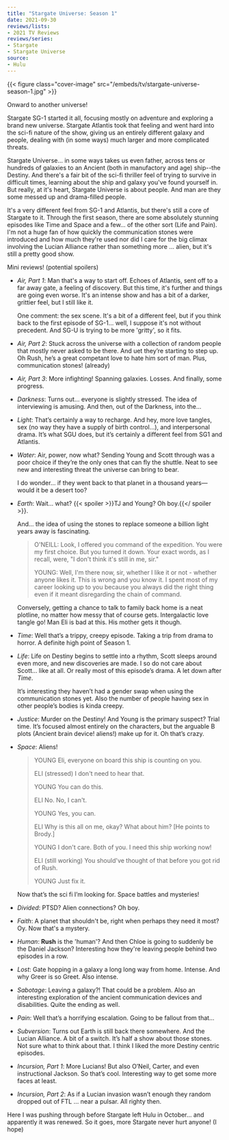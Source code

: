 ```yaml
---
title: "Stargate Universe: Season 1"
date: 2021-09-30
reviews/lists:
- 2021 TV Reviews
reviews/series:
- Stargate
- Stargate Universe
source:
- Hulu
---
```

{{< figure class="cover-image" src="/embeds/tv/stargate-universe-season-1.jpg" >}}

Onward to another universe!

Stargate SG-1 started it all, focusing mostly on adventure and exploring a brand new universe. Stargate Atlantis took that feeling and went hard into the sci-fi nature of the show, giving us an entirely different galaxy and people, dealing with (in some ways) much larger and more complicated threats. 

Stargate Universe... in some ways takes us even father, across tens or hundreds of galaxies to an Ancient (both in manufactory and age) ship--the Destiny. And there's a fair bit of the sci-fi thriller feel of trying to survive in difficult times, learning about the ship and galaxy you've found yourself in. But really, at it's heart, Stargate Universe is about people. And man are they some messed up and drama-filled people. 

It's a very different feel from SG-1 and Atlantis, but there's still a core of Stargate to it. Through the first season, there are some absolutely stunning episodes like Time and Space and a few... of the other sort (Life and Pain). I'm not a huge fan of how quickly the communication stones were introduced and how much they're used nor did I care for the big climax involving the Lucian Alliance rather than something more ... alien, but it's still a pretty good show. 

Mini reviews! (potential spoilers)

- *Air, Part 1*: Man that's a way to start off. Echoes of Atlantis, sent off to a far away gate, a feeling of discovery. But this time, it's further and things are going even worse. It's an intense show and has a bit of a darker, grittier feel, but I still like it. 

    One comment: the sex scene. It's a bit of a different feel, but if you think back to the first episode of SG-1... well, I suppose it's not without precedent. And SG-U is trying to be more 'gritty', so it fits.

- *Air, Part 2*: Stuck across the universe with a collection of random people that mostly never asked to be there. And uet they’re starting to step up. Oh Rush, he’s a great competant love to hate him sort of man. Plus, communication stones! (already)

- *Air, Part 3*: More infighting! Spanning galaxies. Losses. And finally, some progress. 

- *Darkness*: Turns out… everyone is slightly stressed. The idea of interviewing is amusing. And then, out of the Darkness, into the…

- *Light*: That’s certainly a way to recharge. And hey, more love tangles, sex (no way they have a supply of birth control…), and interpersonal drama. It’s what SGU does, but it’s certainly a different feel from SG1 and Atlantis. 

- *Water*: Air, power, now what? Sending Young and Scott through was a poor choice if they’re the only ones that can fly the shuttle. Neat to see new and interesting threat the universe can bring to bear. 

    I do wonder… if they went back to that planet in a thousand years—would it be a desert too?

- *Earth*: Wait… what? {{< spoiler >}}TJ and Young? Oh boy.{{</ spoiler >}}. 

    And… the idea of using the stones to replace someone a billion light years away is fascinating.

    > O'NEILL: Look, I offered you command of the expedition. You were my first choice. But you turned it down. Your exact words, as I recall, were, "I don't think it's still in me, sir."
    >
    > YOUNG: Well, I'm there now, sir, whether I like it or not - whether anyone likes it. This is wrong and you know it. I spent most of my career looking up to you because you always did the right thing even if it meant disregarding the chain of command.

    Conversely, getting a chance to talk to family back home is a neat plotline, no matter how messy that of course gets. Intergalactic love tangle go! Man Eli is bad at this. His mother gets it though. 

- *Time*: Well that’s a trippy, creepy episode. Taking a trip from drama to horror. A definite high point of Season 1. 

- *Life*: Life on Destiny begins to settle into a rhythm, Scott sleeps around even more,  and new discoveries are made. I so do not care about Scott… like at all. Or really most of this episode’s drama. A let down after *Time*. 

    It’s interesting they haven’t had a gender swap when using the communication stones yet. Also the number of people having sex in other people’s bodies is kinda creepy. 

- *Justice*: Murder on the Destiny! And Young is the primary suspect? Trial time. It’s focused almost entirely on the characters, but the arguable B plots (Ancient brain device! aliens!) make up for it. Oh that’s crazy. 

- *Space*: Aliens!

    > YOUNG Eli, everyone on board this ship is counting on you.
    > 
    > ELI (stressed) I don't need to hear that.
    > 
    > YOUNG You can do this. 
    >
    > ELI No. No, I can't.
    > 
    > YOUNG Yes, you can.
    > 
    > ELI Why is this all on me, okay? What about him? [He points to Brody.]
    > 
    > YOUNG I don't care. Both of you. I need this ship working now!
    > 
    > ELI (still working) You should've thought of that before you got rid of Rush.
    > 
    > YOUNG Just fix it.

    Now that’s the sci fi I’m looking for. Space battles and mysteries!

- *Divided*: PTSD? Alien connections? Oh boy. 

- *Faith*: A planet that shouldn't be, right when perhaps they need it most? Oy. Now that's a mystery. 

- *Human*: **Rush** is the 'human'? And then Chloe is going to suddenly be the Daniel Jackson? Interesting how they're leaving people behind two episodes in a row. 

- *Lost*: Gate hopping in a galaxy a long long way from home. Intense. And why Greer is so Greet. Also intense. 

- *Sabotage*: Leaving a galaxy?! That could be a problem. Also an interesting exploration of the ancient communication devices and disabilities. Quite the ending as well. 

- *Pain*: Well that’s a horrifying escalation. Going to be fallout from that…

- *Subversion*: Turns out Earth is still back there somewhere. And the Lucian Alliance. A bit of a switch. It’s half a show about those stones. Not sure what to think about that. I think I liked the more Destiny centric episodes. 

- *Incursion, Part 1*: More Lucians! But also O’Neil, Carter, and even instructional Jackson. So that’s cool. Interesting way to get some more faces at least. 

- *Incursion, Part 2*: As if a Lucian invasion wasn’t enough they random dropped out of FTL … near a pulsar. All righty then. 

Here I was pushing through before Stargate left Hulu in October… and apparently it was renewed. So it goes, more Stargate never hurt anyone! (I hope)